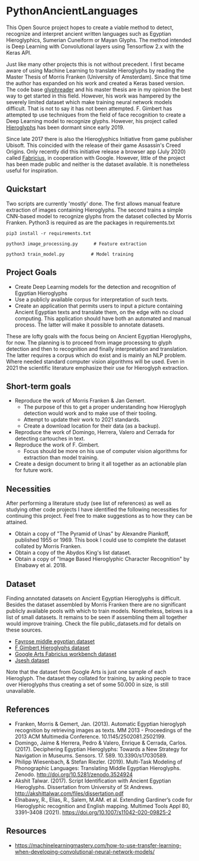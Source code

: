 # PythonAncientLanguages
This Open Source project hopes to create a viable method to detect, recognize and interpret ancient written languages such as Egyptian Hieroglyphics, Sumerian Cuneiform or Mayan Glyphs. The method intended is Deep Learning with Convolutional layers using Tensorflow 2.x with the Keras API.

Just like many other projects this is not without precedent. I first became aware of using Machine Learning to translate Hieroglyphs by reading the Master Thesis of Morris Franken (University of Amsterdam). Since that time the author has expanded on his work and created a Keras based version. The code base [glyphreader](https://github.com/morrisfranken/glyphreader) and his master thesis are in my opinion the best way to get started in this field. However, his work was hampered by the severely limited dataset which make training neural network models difficult. That is not to say it has not been attempted. F. Gimbert has attempted tp use techniques from the field of face recognition to create a Deep Learning model to recognize glyphs. However, his project called [Hieroglyphs](https://github.com/fgimbert/Hieroglyphs) has been dormant since early 2019. 

Since late 2017 there is also the Hieroglyphics Initiative from game publisher Ubisoft. This coincided with the release of their game Assassin's Creed Origins. Only recently did this initiative release a browser app (July 2020) called [Fabricius](https://artsexperiments.withgoogle.com/fabricius/en), in cooperation with Google. However, little of the project has been made public and neither is the dataset available. It is nonetheless useful for inspiration.

## Quickstart
Two scripts are currently 'mostly' done. The first allows manual feature extraction of images containing Hieroglyphs. The second trains a simple CNN-based model to recognize glyphs from the dataset collected by Morris Franken. Python3 is required as are the packages in requirements.txt
```
pip3 install -r requirements.txt

python3 image_processing.py      # Feature extraction

python3 train_model.py          # Model training
```

## Project Goals
- Create Deep Learning models for the detection and recognition of Egyptian Hieroglyphs 
- Use a publicly available corpus for interpretation of such texts.
- Create an application that permits users to input a picture containing Ancient Egyptian texts and translate them, on the edge with no cloud computing. This application should have both an automated and manual process. The latter will make it possible to annotate datasets.

These are lofty goals with the focus being on Ancient Egyptian Hieroglyphs, for now. The planning is to proceed from image processing to glyph detection and then to recognition and finally interpretation and translation. The latter requires a corpus which do exist and is mainly an NLP problem. Where needed standard computer vision algorithms will be used. Even in 2021 the scientific literature emphasize their use for Hieroglyph extraction.

## Short-term goals
- Reproduce the work of Morris Franken & Jan Gemert.
   - The purpose of this to get a proper understanding how Hieroglyph detection would work and to make use of their tooling.
   - Attempt to update their work to 2021 standards.
   - Create a download location for their data (as a backup).
- Reproduce the work of Domingo, Herrera, Valero and Cerrada for detecting cartouches in text.
- Reproduce the work of F. Gimbert. 
   - Focus should be more on his use of computer vision algorithms for extraction than model training.
- Create a design document to bring it all together as an actionable plan for future work.
  
## Necessities
After performing a literature study (see list of references) as well as studying other code projects I have identified the following necessities for continuing this project. Feel free to make suggestions as to how they can be attained.
 - Obtain a copy of "The Pyramid of Unas" by Alexandre Piankoff, published 1955 or 1969. This book I could use to complete the dataset collated by Morris Franken.
 - Obtain a copy of the Abydos King's list dataset.
 - Obtain a copy of "Image Based Hieroglyphic Character Recognition" by Elnabawy et al. 2018.

## Dataset
Finding annotated datasets on Ancient Egyptian Hieroglyphs is difficult. Besides the dataset assembled by Morris Franken there are no significant publicly available pools with which to train models. Nonetheless, belows is a list of small datasets. It remains to be seen if assembling them all together would improve training. Check the file public_datasets.md for details on these sources.
 - [Fayrose middle egyptian dataset](https://github.com/fayrose/MiddleEgyptianDictionaryWebsite)
 - [F Gimbert Hieroglyphs dataset](https://github.com/fgimbert/Hieroglyphs/tree/master/hieroglyphs)
 - [Google Arts Fabricius workbench dataset](https://github.com/googleartsculture/workbench/tree/main/src/assets/images)
 - [Jsesh dataset](https://github.com/rosmord/jsesh)

Note that the dataset from Google Arts is just one sample of each Hieroglyph. The dataset they collated for training, by asking people to trace over Hieroglyphs thus creating a set of some 50.000 in size, is still unavailable.

## References
- Franken, Morris & Gemert, Jan. (2013). Automatic Egyptian hieroglyph recognition by retrieving images as texts. MM 2013 - Proceedings of the 2013 ACM Multimedia Conference. 10.1145/2502081.2502199. 
- Domingo, Jaime & Herrera, Pedro & Valero, Enrique & Cerrada, Carlos. (2017). Deciphering Egyptian Hieroglyphs: Towards a New Strategy for Navigation in Museums. Sensors. 17. 589. 10.3390/s17030589. 
- Philipp Wiesenbach, & Stefan Riezler. (2019). Multi-Task Modeling of Phonographic Languages: Translating Middle Egyptian Hieroglyphs. Zenodo. http://doi.org/10.5281/zenodo.3524924
- Akshit Talwar. (2017). Script Identification with Ancient Egyptian Hieroglyphs. Dissertation from University of St Andrews. http://akshittalwar.com/files/dissertation.pdf
- Elnabawy, R., Elias, R., Salem, M.AM. et al. Extending Gardiner’s code for Hieroglyphic recognition and English mapping. Multimed Tools Appl 80, 3391–3408 (2021). https://doi.org/10.1007/s11042-020-09825-2

## Resources
- https://machinelearningmastery.com/how-to-use-transfer-learning-when-developing-convolutional-neural-network-models/